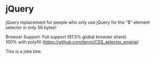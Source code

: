 # jQuery
jQuery replacement for people who only use jQuery for the "$" element selector in only 56 bytes!

Browser Support:
Full support (97.5% global browser share)
<br />
100% with polyfill (https://github.com/termi/CSS_selector_engine)

This is a joke btw.
